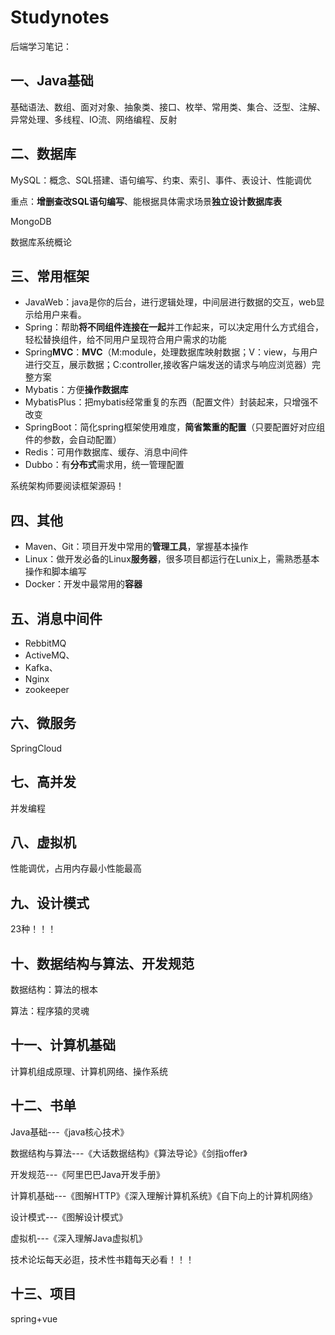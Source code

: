 # Studynotes
后端学习笔记：

## 一、Java基础

基础语法、数组、面对对象、抽象类、接口、枚举、常用类、集合、泛型、注解、异常处理、多线程、IO流、网络编程、反射

## 二、数据库

MySQL：概念、SQL搭建、语句编写、约束、索引、事件、表设计、性能调优

重点：**增删查改SQL语句编写**、能根据具体需求场景**独立设计数据库表**

MongoDB

数据库系统概论

## 三、常用**框架**

- JavaWeb：java是你的后台，进行逻辑处理，中间层进行数据的交互，web显示给用户来看。
- Spring：帮助**将不同组件连接在一起**并工作起来，可以决定用什么方式组合，轻松替换组件，给不同用户呈现符合用户需求的功能
- Spring**MVC**：**MVC**（M:module，处理数据库映射数据；V：view，与用户进行交互，展示数据；C:controller,接收客户端发送的请求与响应浏览器）完整方案
- Mybatis：方便**操作数据库**
- MybatisPlus：把mybatis经常重复的东西（配置文件）封装起来，只增强不改变
- SpringBoot：简化spring框架使用难度，**简省繁重的配置**（只要配置好对应组件的参数，会自动配置）
- Redis：可用作数据库、缓存、消息中间件
- Dubbo：有**分布式**需求用，统一管理配置

系统架构师要阅读框架源码！

## 四、其他

- Maven、Git：项目开发中常用的**管理工具**，掌握基本操作
- Linux：做开发必备的Linux**服务器**，很多项目都运行在Lunix上，需熟悉基本操作和脚本编写
- Docker：开发中最常用的**容器**

## 五、消息**中间件**

- RebbitMQ
- ActiveMQ、
- Kafka、
- Nginx
- zookeeper

## 六、**微服务**

SpringCloud

## 七、**高并发**

并发编程

## 八、**虚拟机**

性能调优，占用内存最小性能最高

## 九、**设计模式**

23种！！！

## 十、数据结构与算法、开发规范

数据结构：算法的根本

算法：程序猿的灵魂

## 十一、计算机基础

计算机组成原理、计算机网络、操作系统

## 十二、书单

Java基础---《java核心技术》

数据结构与算法---《大话数据结构》《算法导论》《剑指offer》

开发规范---《阿里巴巴Java开发手册》

计算机基础---《图解HTTP》《深入理解计算机系统》《自下向上的计算机网络》

设计模式---《图解设计模式》

虚拟机---《深入理解Java虚拟机》

技术论坛每天必逛，技术性书籍每天必看！！！

## 十三、项目

spring+vue

